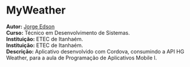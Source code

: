 # MyWeather

**Autor:** [Jorge Edson](https://github.com/Jorge-Edson)<br>
**Curso:** Técnico em Desenvolvimento de Sistemas.<br>
**Instituição:** ETEC de Itanhaém.<br>
**Instituição:** ETEC de Itanhaém.<br>
**Descrição:** Aplicativo desenvolvido com Cordova, consumindo a API HG Weather, para a aula de Programação de Aplicativos Mobile I.